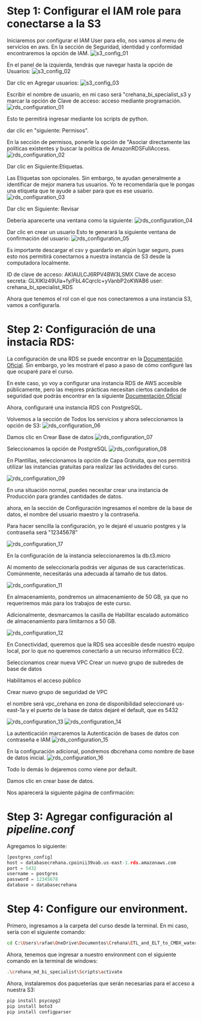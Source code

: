 # Step 1: Configurar el IAM role para conectarse a la S3
Iniciaremos por configurar el IAM User para ello, nos vamos al menu de servicios en aws.
En la sección de Seguridad, identidad y conformidad encontraremos la opción de IAM.
![s3_config_01](imagenes/s3_configuration/s3_configuration_01.JPG "s3_config_01")

En el panel de la izquierda, tendrás que navegar hasta la opción de Usuarios:
![s3_config_02](imagenes/s3_configuration/s3_configuration_02.JPG "s3_config_02")

Dar clic en Agregar usuarios:
![s3_config_03](imagenes/s3_configuration/s3_configuration_03.JPG "s3_config_03")

Escribir el nombre de usuario, en mi caso será "crehana_bi_specialist_s3 y marcar la opción de Clave de acceso: acceso mediante programación.
![rds_configuration_01](imagenes/rds_configuration/rds_configuration_01.JPG "rds_configuration_01")

Esto te permitirá ingresar mediante los scripts de python.

dar clic en "siguiente: Permisos".

En la sección de permisos, ponerle la opción de "Asociar directamente las políticas existentes y buscar la política de AmazonRDSFullAccess.
![rds_configuration_02](imagenes/rds_configuration/rds_configuration_02.JPG "rds_configuration_02")

Dar clic en Siguiente:Etiquetas.

Las Etiquetas son opcionales. Sin embargo, te ayudan generalmente a identificar de mejor manera tus usuarios. Yo te recomendaría que le pongas una etiqueta que te ayude a saber para que es ese usuario.
![rds_configuration_03](imagenes/rds_configuration/rds_configuration_03.JPG "rds_configuration_03")


Dar clic en Siguiente: Revisar

Debería aparecerte una ventana como la siguiente:
![rds_configuration_04](imagenes/rds_configuration/rds_configuration_04.JPG "rds_configuration_04")

Dar clic en crear un usuario
Esto te generará la siguiente ventana de confirmación del usuario:
![rds_configuration_05](imagenes/rds_configuration/rds_configuration_05.JPG "rds_configuration_05")

Es importante descargar el csv y guardarlo en algún lugar seguro, pues esto nos permitirá conectarnos a nuestra instancia de S3 desde la computadora localmente. 

ID de clave de acceso: AKIAULCJ6RPV4BW3LSMX
Clave de acceso secreta: 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
user: crehana_bi_specialist_RDS

Ahora que tenemos el rol con el que nos conectaremos a una instancia S3, vamos a configurarla.


# Step 2: Configuración de una instacia RDS:
La configuración de una RDS se puede encontrar en la [Documentación Oficial](https://docs.aws.amazon.com/AmazonRDS/latest/UserGuide/CHAP_BestPractices.Security.html). Sin embargo, yo les mostraré el paso a paso de cómo configuré las que ocuparé para el curso.

En este caso, yo voy a configurar una instancia RDS de AWS accesible públicamente, pero las mejores prácticas necesitan ciertos candados de seguridad que podrás encontrar en la siguiente [Documentación Oficial](https://docs.aws.amazon.com/AmazonRDS/latest/UserGuide/CHAP_BestPractices.Security.html)

Ahora, configuraré una instancia RDS con PostgreSQL.

Volvemos a la sección de Todos los servicios y ahora seleccionamos la opción de S3:
![rds_configuration_06](imagenes/rds_configuration/rds_configuration_06.JPG "rds_configuration_06")

Damos clic en Crear Base de datos
![rds_configuration_07](imagenes/rds_configuration/rds_configuration_07.JPG "rds_configuration_07")

Seleccionamos la opción de PostgreSQL
![rds_configuration_08](imagenes/rds_configuration/rds_configuration_08.JPG "rds_configuration_08")

En Plantillas, seleccionamos la opción de Capa Gratuita, que nos permitirá utilizar las instancias gratuitas para realizar las actividades del curso.

![rds_configuration_09](imagenes/rds_configuration/rds_configuration_09.JPG "rds_configuration_09")

En una situación normal, puedes necesitar crear una instancia de Producción para grandes cantidades de datos.

ahora, en la sección de Configuración ingresamos el nombre de la base de datos, el nombre del usuario maestro y la contraseña.

Para hacer sencilla la configuración, yo le dejaré el usuario postgres y la contraseña será "12345678"

![rds_configuration_17](imagenes/rds_configuration/rds_configuration_17.JPG "rds_configuration_17")

En la configuración de la instancia seleccionaremos la db.t3.micro

Al momento de seleccionarla podrás ver algunas de sus características. Comúnmente, necesitarás una adecuada al tamaño de tus datos.

![rds_configuration_11](imagenes/rds_configuration/rds_configuration_11.JPG "rds_configuration_11")

En almacenamiento, pondremos un almacenamiento de 50 GB, ya que no requeriremos más para los trabajos de este curso.

Adicionalmente, desmarcamos la casilla de Habilitar escalado automático de almacenamiento para limitarnos a 50 GB.

![rds_configuration_12](imagenes/rds_configuration/rds_configuration_12.JPG "rds_configuration_12")

En Conectividad, queremos que la RDS sea accesible desde nuestro equipo local, por lo que no queremos conectarlo a un recurso informático EC2.

Seleccionamos crear nueva VPC
Crear un nuevo grupo de subredes de base de datos

Habilitamos el acceso público

Crear nuevo grupo de seguridad de VPC

el nombre será vpc_crehana
en zona de disponibilidad seleccionaré us-east-1a
y el puerto de la base de datos dejaré el default, que es 5432

![rds_configuration_13](imagenes/rds_configuration/rds_configuration_13.JPG "rds_configuration_13")
![rds_configuration_14](imagenes/rds_configuration/rds_configuration_14.JPG "rds_configuration_14")

La autenticación marcaremos la Autenticación de bases de datos con contraseña e IAM
![rds_configuration_15](imagenes/rds_configuration/rds_configuration_15.JPG "rds_configuration_15")

En la configuración adicional, pondremos dbcrehana como nombre de base de datos inicial.
![rds_configuration_16](imagenes/rds_configuration/rds_configuration_16.JPG "rds_configuration_16")

Todo lo demás lo dejaremos como viene por default.

Damos clic en crear base de datos.

Nos aparecerá la siguiente página de confirmación:



# Step 3: Agregar configuración al _pipeline.conf_

Agregamos lo siguiente:
```python
[postgres_config]
host = databasecrehana.cpoinii39vab.us-east-1.rds.amazonaws.com
port = 5432
username = postgres
password = 12345678
database = databasecrehana
```

# Step 4: Configure our environment.
Primero, ingresamos a la carpeta del curso desde la terminal. En mi caso, sería con el siguiente comando:
```bash
cd C:\Users\rafae\OneDrive\Documentos\Crehana\ETL_and_ELT_to_CMDX_water_consumption
```

Ahora, tenemos que ingresar a nuestro environment con el siguiente comando en la terminal de windows:
```bash
.\crehana_md_bi_specialist\Scripts\activate
```
Ahora, instalaremos dos paqueterías que serán necesarias para el acceso a nuestra S3:
```bash
pip install psycopg2
pip install boto3
pip install configparser
```